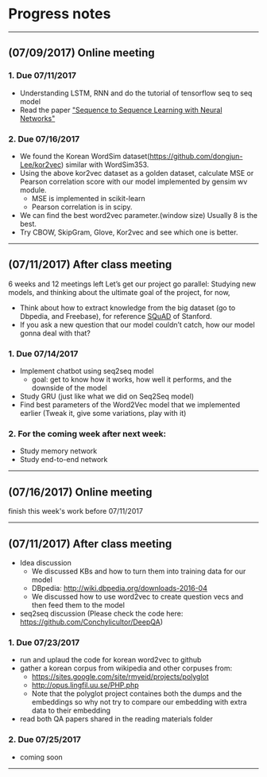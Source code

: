 # Progress notes

---

## (07/09/2017) Online meeting  

### 1. Due 07/11/2017
- Understanding LSTM, RNN and do the tutorial of tensorflow seq to seq model
- Read the paper ["Sequence to Sequence Learning
with Neural Networks"](https://papers.nips.cc/paper/5346-sequence-to-sequence-learning-with-neural-networks.pdf)
### 2. Due 07/16/2017
- We found the Korean WordSim dataset(https://github.com/dongjun-Lee/kor2vec) similar with WordSim353.
- Using the above kor2vec dataset as a golden dataset, calculate MSE or Pearson correlation score with our model implemented by gensim wv module.
    + MSE is implemented in scikit-learn
    + Pearson correlation is in scipy.
- We can find the best word2vec parameter.(window size) Usually 8 is the best.
- Try CBOW, SkipGram, Glove, Kor2vec and see which one is better.

---

## (07/11/2017) After class meeting

6 weeks and 12 meetings left
Let’s get our project go parallel: Studying new models, and thinking about the ultimate goal of the project, for now,
- Think about how to extract knowledge from the big dataset (go to Dbpedia, and Freebase), for reference [SQuAD](https://rajpurkar.github.io/SQuAD-explorer/) of Stanford.
- If you ask a new question that our model couldn’t catch, how our model gonna deal with that? 
### 1. Due 07/14/2017
- Implement chatbot using seq2seq model
    + goal: get to know how it works, how well it performs, and the downside of the model
- Study GRU (just like what we did on Seq2Seq model)
- Find best parameters of the Word2Vec model that we implemented earlier (Tweak it, give some variations, play with it)
### 2. For the coming week after next week:
- Study memory network
- Study end-to-end network

---

## (07/16/2017) Online meeting

finish this week's work before 07/11/2017

---

## (07/11/2017) After class meeting
- Idea discussion
    + We discussed KBs and how to turn them into training data for our model
    + DBpedia: http://wiki.dbpedia.org/downloads-2016-04
    + We discussed how to use word2vec to create question vecs and then feed them to the model
- seq2seq discussion (Please check the code here: https://github.com/Conchylicultor/DeepQA)

### 1. Due 07/23/2017
- run and uplaud the code for korean word2vec to github
- gather a korean corpus from wikipedia and other corpuses from:
    + https://sites.google.com/site/rmyeid/projects/polyglot
    + http://opus.lingfil.uu.se/PHP.php
    + Note that the polyglot project containes both the dumps and the embeddings so why not try to compare our embedding with extra data to their embedding
- read both QA papers shared in the reading materials folder

### 2. Due 07/25/2017
- coming soon

---
